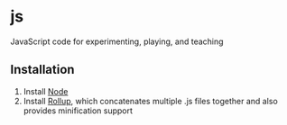 # js
JavaScript code for experimenting, playing, and teaching

## Installation

1. Install [Node](https://nodejs.org/en/download/package-manager)
2. Install [Rollup](https://rollupjs.org/), which concatenates multiple .js files together and also provides minification support
   ```
   
   ```
<!-- 2. Install [webpack](https://webpack.js.org/)
   ```
   > npm install --save-dev webpack webpack-cli
   ``` -->
